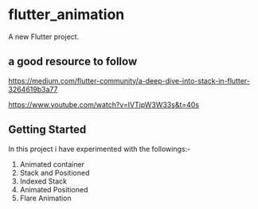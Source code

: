 # flutter_animation

A new Flutter project.

## a good resource to follow
https://medium.com/flutter-community/a-deep-dive-into-stack-in-flutter-3264619b3a77

https://www.youtube.com/watch?v=IVTjpW3W33s&t=40s


 

## Getting Started
In this project i have experimented with the followings:-
1. Animated container
2. Stack and Positioned
3. Indexed Stack
4. Animated Positioned
5. Flare Animation

